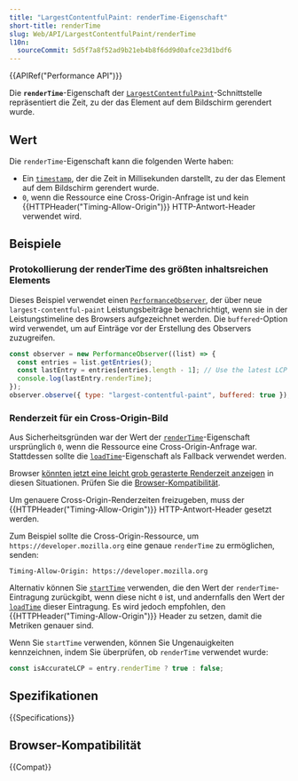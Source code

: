 ```yaml
---
title: "LargestContentfulPaint: renderTime-Eigenschaft"
short-title: renderTime
slug: Web/API/LargestContentfulPaint/renderTime
l10n:
  sourceCommit: 5d5f7a8f52ad9b21eb4b8f6dd9d0afce23d1bdf6
---
```


{{APIRef("Performance API")}}

Die **`renderTime`**-Eigenschaft der [`LargestContentfulPaint`](/de/docs/Web/API/LargestContentfulPaint)-Schnittstelle repräsentiert die Zeit, zu der das Element auf dem Bildschirm gerendert wurde.

## Wert

Die `renderTime`-Eigenschaft kann die folgenden Werte haben:

- Ein [`timestamp`](/de/docs/Web/API/DOMHighResTimeStamp), der die Zeit in Millisekunden darstellt, zu der das Element auf dem Bildschirm gerendert wurde.
- `0`, wenn die Ressource eine Cross-Origin-Anfrage ist und kein {{HTTPHeader("Timing-Allow-Origin")}} HTTP-Antwort-Header verwendet wird.

## Beispiele

### Protokollierung der renderTime des größten inhaltsreichen Elements

Dieses Beispiel verwendet einen [`PerformanceObserver`](/de/docs/Web/API/PerformanceObserver), der über neue `largest-contentful-paint` Leistungsbeiträge benachrichtigt, wenn sie in der Leistungstimeline des Browsers aufgezeichnet werden. Die `buffered`-Option wird verwendet, um auf Einträge vor der Erstellung des Observers zuzugreifen.

```js
const observer = new PerformanceObserver((list) => {
  const entries = list.getEntries();
  const lastEntry = entries[entries.length - 1]; // Use the latest LCP candidate
  console.log(lastEntry.renderTime);
});
observer.observe({ type: "largest-contentful-paint", buffered: true });
```

### Renderzeit für ein Cross-Origin-Bild

Aus Sicherheitsgründen war der Wert der [`renderTime`](/de/docs/Web/API/LargestContentfulPaint/renderTime)-Eigenschaft ursprünglich `0`, wenn die Ressource eine Cross-Origin-Anfrage war. Stattdessen sollte die [`loadTime`](/de/docs/Web/API/LargestContentfulPaint/loadTime)-Eigenschaft als Fallback verwendet werden.

Browser [könnten jetzt eine leicht grob gerasterte Renderzeit anzeigen](https://github.com/w3c/paint-timing/issues/104) in diesen Situationen. Prüfen Sie die [Browser-Kompatibilität](#browser-kompatibilität).

Um genauere Cross-Origin-Renderzeiten freizugeben, muss der {{HTTPHeader("Timing-Allow-Origin")}} HTTP-Antwort-Header gesetzt werden.

Zum Beispiel sollte die Cross-Origin-Ressource, um `https://developer.mozilla.org` eine genaue `renderTime` zu ermöglichen, senden:

```http
Timing-Allow-Origin: https://developer.mozilla.org
```

Alternativ können Sie [`startTime`](/de/docs/Web/API/PerformanceEntry/startTime) verwenden, die den Wert der `renderTime`-Eintragung zurückgibt, wenn diese nicht `0` ist, und andernfalls den Wert der [`loadTime`](/de/docs/Web/API/LargestContentfulPaint/loadTime) dieser Eintragung. Es wird jedoch empfohlen, den {{HTTPHeader("Timing-Allow-Origin")}} Header zu setzen, damit die Metriken genauer sind.

Wenn Sie `startTime` verwenden, können Sie Ungenauigkeiten kennzeichnen, indem Sie überprüfen, ob `renderTime` verwendet wurde:

```js
const isAccurateLCP = entry.renderTime ? true : false;
```

## Spezifikationen

{{Specifications}}

## Browser-Kompatibilität

{{Compat}}
